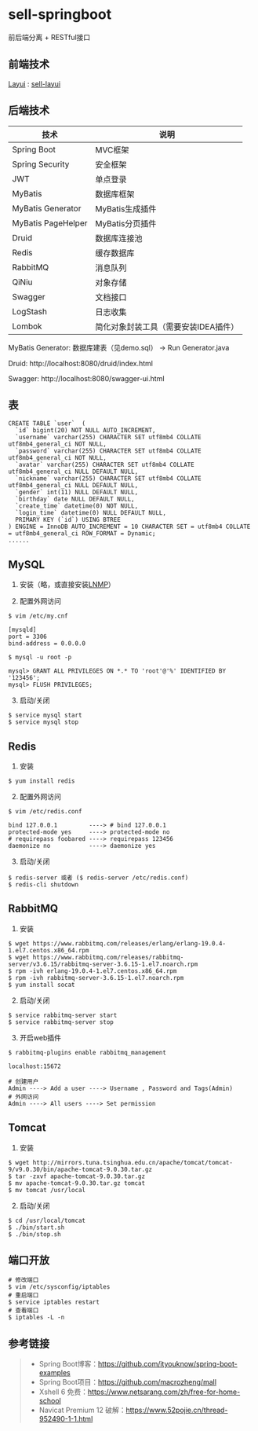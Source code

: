 # sell-springboot
前后端分离 + RESTful接口

## 前端技术
[Layui](https://www.layui.com/) : [sell-layui](/sell-layui)

## 后端技术
| 技术 | 说明 |
| ---- | ---- |
| Spring Boot | MVC框架 |
| Spring Security | 安全框架 |
| JWT | 单点登录 |
| MyBatis | 数据库框架  |
| MyBatis Generator | MyBatis生成插件 |
| MyBatis PageHelper | MyBatis分页插件 |
| Druid | 数据库连接池 |
| Redis | 缓存数据库 |
| RabbitMQ | 消息队列 |
| QiNiu | 对象存储 |
| Swagger | 文档接口 |
| LogStash | 日志收集 |
| Lombok | 简化对象封装工具（需要安装IDEA插件） |

MyBatis Generator:
数据库建表（见demo.sql） -> Run Generator.java

Druid:
http://localhost:8080/druid/index.html

Swagger:
http://localhost:8080/swagger-ui.html

## 表
```
CREATE TABLE `user`  (
  `id` bigint(20) NOT NULL AUTO_INCREMENT,
  `username` varchar(255) CHARACTER SET utf8mb4 COLLATE utf8mb4_general_ci NOT NULL,
  `password` varchar(255) CHARACTER SET utf8mb4 COLLATE utf8mb4_general_ci NOT NULL,
  `avatar` varchar(255) CHARACTER SET utf8mb4 COLLATE utf8mb4_general_ci NULL DEFAULT NULL,
  `nickname` varchar(255) CHARACTER SET utf8mb4 COLLATE utf8mb4_general_ci NULL DEFAULT NULL,
  `gender` int(11) NULL DEFAULT NULL,
  `birthday` date NULL DEFAULT NULL,
  `create_time` datetime(0) NOT NULL,
  `login_time` datetime(0) NULL DEFAULT NULL,
  PRIMARY KEY (`id`) USING BTREE
) ENGINE = InnoDB AUTO_INCREMENT = 10 CHARACTER SET = utf8mb4 COLLATE = utf8mb4_general_ci ROW_FORMAT = Dynamic;
......
```

## MySQL
1. 安装（略，或直接安装[LNMP](https://lnmp.org/)）

2. 配置外网访问
```
$ vim /etc/my.cnf

[mysqld]
port = 3306
bind-address = 0.0.0.0

$ mysql -u root -p

mysql> GRANT ALL PRIVILEGES ON *.* TO 'root'@'%' IDENTIFIED BY '123456'; 
mysql> FLUSH PRIVILEGES;
```

3. 启动/关闭
```
$ service mysql start
$ service mysql stop
```

## Redis
1. 安装
```
$ yum install redis
```

2. 配置外网访问
```
$ vim /etc/redis.conf

bind 127.0.0.1         ----> # bind 127.0.0.1
protected-mode yes     ----> protected-mode no
# requirepass foobared ----> requirepass 123456
daemonize no           ----> daemonize yes
```

3. 启动/关闭
```
$ redis-server 或者 ($ redis-server /etc/redis.conf)
$ redis-cli shutdown
```

## RabbitMQ
1. 安装
```
$ wget https://www.rabbitmq.com/releases/erlang/erlang-19.0.4-1.el7.centos.x86_64.rpm
$ wget https://www.rabbitmq.com/releases/rabbitmq-server/v3.6.15/rabbitmq-server-3.6.15-1.el7.noarch.rpm
$ rpm -ivh erlang-19.0.4-1.el7.centos.x86_64.rpm
$ rpm -ivh rabbitmq-server-3.6.15-1.el7.noarch.rpm
$ yum install socat
```

2. 启动/关闭
```
$ service rabbitmq-server start
$ service rabbitmq-server stop
```

3. 开启web插件
```
$ rabbitmq-plugins enable rabbitmq_management

localhost:15672

# 创建用户
Admin ----> Add a user ----> Username , Password and Tags(Admin)
# 外网访问
Admin ----> All users ----> Set permission
```

## Tomcat
1. 安装
```
$ wget http://mirrors.tuna.tsinghua.edu.cn/apache/tomcat/tomcat-9/v9.0.30/bin/apache-tomcat-9.0.30.tar.gz
$ tar -zxvf apache-tomcat-9.0.30.tar.gz
$ mv apache-tomcat-9.0.30.tar.gz tomcat
$ mv tomcat /usr/local
```

2. 启动/关闭
```
$ cd /usr/local/tomcat
$ ./bin/start.sh
$ ./bin/stop.sh
```

## 端口开放
```
# 修改端口
$ vim /etc/sysconfig/iptables
# 重启端口
$ service iptables restart
# 查看端口
$ iptables -L -n
```

## 参考链接
>* Spring Boot博客：https://github.com/ityouknow/spring-boot-examples
>* Spring Boot项目：https://github.com/macrozheng/mall
>* Xshell 6 免费：https://www.netsarang.com/zh/free-for-home-school
>* Navicat Premium 12 破解：https://www.52pojie.cn/thread-952490-1-1.html